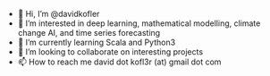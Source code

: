 - 👋 Hi, I’m @davidkofler
- 👀 I’m interested in deep learning, mathematical modelling, climate change AI, and time series forecasting
- 🌱 I’m currently learning Scala and Python3
- 💞️ I’m looking to collaborate on interesting projects
- 📫 How to reach me david dot kofl3r (at) gmail dot com

<!---
davidkofler/davidkofler is a ✨ special ✨ repository because its `README.md` (this file) appears on your GitHub profile.
You can click the Preview link to take a look at your changes.
--->
